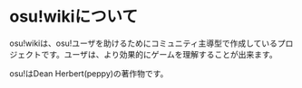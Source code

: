 osu!wikiについて
=======

osu!wikiは、osu!ユーザを助けるためにコミュニティ主導型で作成しているプロジェクトです。ユーザは、より効果的にゲームを理解することが出来ます。

osu!はDean Herbert(peppy)の著作物です。
